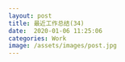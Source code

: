 ```yaml
---
layout: post
title: 最近工作总结(34)
date:  2020-01-06 11:25:06
categories: Work
image: /assets/images/post.jpg
---
```

